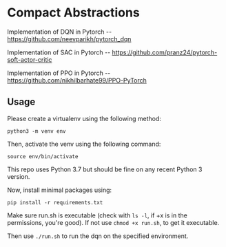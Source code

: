 # Compact Abstractions
Implementation of DQN in Pytorch -- https://github.com/neevparikh/pytorch_dqn

Implementation of SAC in Pytorch -- https://github.com/pranz24/pytorch-soft-actor-critic

Implementation of PPO in Pytorch -- https://github.com/nikhilbarhate99/PPO-PyTorch

## Usage

Please create a virtualenv using the following method:

``` python3 -m venv env ```

Then, activate the venv using the following command:

``` source env/bin/activate ``` 

This repo uses Python 3.7 but should be fine on any recent Python 3 version.

Now, install minimal packages using: 

``` pip install -r requirements.txt ```

Make sure run.sh is executable (check with `ls -l`, if +x is in the permissions,
you're good). If not use `chmod +x run.sh`, to get it executable. 

Then use `./run.sh` to run the dqn on the specified environment.
